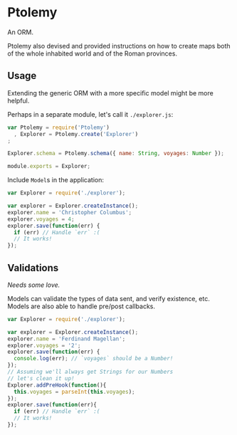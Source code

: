 Ptolemy
===

An ORM.

Ptolemy also devised and provided instructions on how to create maps both of the whole inhabited world and of the Roman provinces.

## Usage

Extending the generic ORM with a more specific model might be more helpful.

Perhaps in a separate module, let's call it `./explorer.js`:

```javascript
var Ptolemy = require('Ptolemy')
  , Explorer = Ptolemy.create('Explorer')
;

Explorer.schema = Ptolemy.schema({ name: String, voyages: Number });

module.exports = Explorer;
```

Include `Model`s in the application:

```javascript
var Explorer = require('./explorer');

var explorer = Explorer.createInstance();
explorer.name = 'Christopher Columbus';
explorer.voyages = 4;
explorer.save(function(err) {
  if (err) // Handle `err` :(
  // It works!
});
```

## Validations

_Needs some love._

Models can validate the types of data sent, and verify existence, etc. Models are also able to handle pre/post callbacks.

```javascript
var Explorer = require('./explorer');

var explorer = Explorer.createInstance();
explorer.name = 'Ferdinand Magellan';
explorer.voyages = '2';
explorer.save(function(err) {
  console.log(err); // `voyages` should be a Number!
});
// Assuming we'll always get Strings for our Numbers
// let's clean it up!
Explorer.addPreHook(function(){
  this.voyages = parseInt(this.voyages);
});
explorer.save(function(err){
  if (err) // Handle `err` :(
  // It works!
});

```